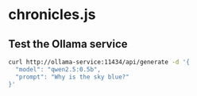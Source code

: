 # chronicles.js

## Test the Ollama service

```bash
curl http://ollama-service:11434/api/generate -d '{
  "model": "qwen2.5:0.5b",
  "prompt": "Why is the sky blue?"
}'
```